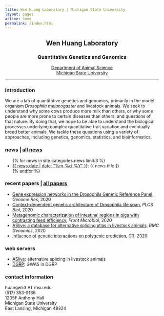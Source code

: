 ```yaml
---
title: Wen Huang Laboratory | Michigan State University
layout: pages
active: home
permalink: /index.html
---
```


## <center>Wen Huang Laboratory</center>  
### <center>Quantitative Genetics and Genomics</center>

<center><a href="http://www.ans.msu.edu" target="_blank">Department of Animal Science</a></center>
<center><a href="https://msu.edu" target="_blank">Michigan State University</a></center>

-----

### introduction

We are a lab of quantitative genetics and genomics, primarily in the model organism <i>Drosophila melanogaster</i> and livestock animals. We seek to understand why some cows produce more milk than others, or why some people are more prone to certain diseases than others, and questions of that nature. By doing that, we hope to be able to understand the biological processes underlying complex quantitative trait variation and eventually breed better animals. We tackle these questions using a variety of approaches, including genetics, genomics, statistics, and bioinformatics.

###  news | <a href="{{ site.baseurl }}/news.html">all news</a>

<ul>
  {% for news in site.categories.news limit:3 %}
    <li>
      <a href="{{ site.baseurl }}{{ news.url }}">{{ news.date | date: "%m-%d-%Y" }}</a>: {{ news.title }}
    </li>
  {% endfor %}
</ul>

### recent papers | <a href="{{ site.baseurl }}/publications.html">all papers</a>
- <a href="https://genome.cshlp.org/content/early/2020/03/18/gr.257592.119.abstract" target="blank">Gene expression networks in the Drosophila Genetic Reference Panel</a>, <i>Genome Res</i>, 2020
- <a href="https://journals.plos.org/plosbiology/article?id=10.1371/journal.pbio.3000645" target="blank">Context-dependent genetic architecture of Drosophila life span</a>, <i>PLOS Biol</i>, 2020
- <a href="https://doi.org/10.3389/fmicb.2020.00032" target="blank">Metagenomic characterization of intestinal regions in pigs with contrasting feed efficiency</a>, <i>Front Microbiol</i>, 2020
- <a href="https://bmcgenomics.biomedcentral.com/articles/10.1186/s12864-020-6472-9" target="blank">ASlive: a database for alternative splicing atlas in livestock animals</a>, <i>BMC Genomics</i>, 2020
- <a href="https://www.g3journal.org/content/10/1/109" target="blank">Influence of genetic interactions on polygenic prediction</a>, <i>G3</i>, 2020

### web servers

- <a href="http://aslive.org" target="blank">ASlive</a>: alternative splicing in livestock animals
- <a href="http://dgrp2.gnets.ncsu.edu" target="blank">DGRP</a>: GWAS in DGRP

### contact information
<i class="fa fa-envelope" aria-hidden="true"></i> huangw53 AT msu.edu  
<i class="fa fa-phone" aria-hidden="true"></i> (517) 353-9136  
1205F Anthony Hall    
Michigan State University  
East Lansing, Michigan 48824


<!-- Global site tag (gtag.js) - Google Analytics -->
<script async src="https://www.googletagmanager.com/gtag/js?id=UA-145611606-1"></script>
<script>
  window.dataLayer = window.dataLayer || [];
  function gtag(){dataLayer.push(arguments);}
  gtag('js', new Date());

  gtag('config', 'UA-145611606-1');
</script>
